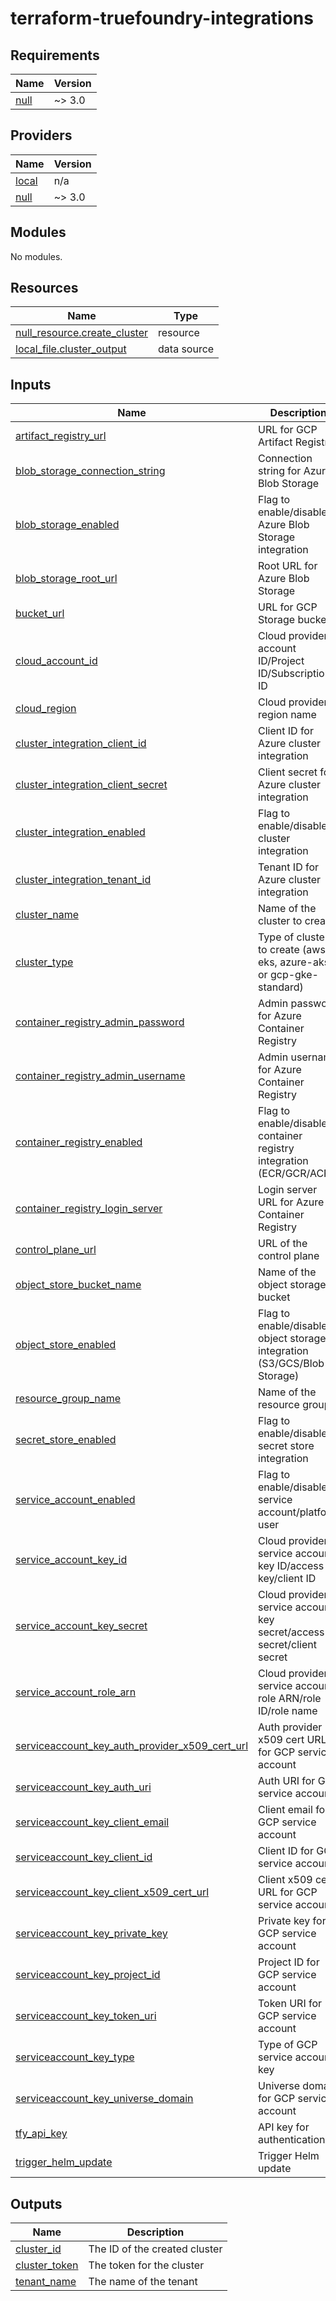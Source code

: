 # terraform-truefoundry-integrations
<!-- BEGIN_TF_DOCS -->
## Requirements

| Name | Version |
|------|---------|
| <a name="requirement_null"></a> [null](#requirement\_null) | ~> 3.0 |

## Providers

| Name | Version |
|------|---------|
| <a name="provider_local"></a> [local](#provider\_local) | n/a |
| <a name="provider_null"></a> [null](#provider\_null) | ~> 3.0 |

## Modules

No modules.

## Resources

| Name | Type |
|------|------|
| [null_resource.create_cluster](https://registry.terraform.io/providers/hashicorp/null/latest/docs/resources/resource) | resource |
| [local_file.cluster_output](https://registry.terraform.io/providers/hashicorp/local/latest/docs/data-sources/file) | data source |

## Inputs

| Name | Description | Type | Default | Required |
|------|-------------|------|---------|:--------:|
| <a name="input_artifact_registry_url"></a> [artifact\_registry\_url](#input\_artifact\_registry\_url) | URL for GCP Artifact Registry | `string` | `null` | no |
| <a name="input_blob_storage_connection_string"></a> [blob\_storage\_connection\_string](#input\_blob\_storage\_connection\_string) | Connection string for Azure Blob Storage | `string` | `null` | no |
| <a name="input_blob_storage_enabled"></a> [blob\_storage\_enabled](#input\_blob\_storage\_enabled) | Flag to enable/disable Azure Blob Storage integration | `bool` | `false` | no |
| <a name="input_blob_storage_root_url"></a> [blob\_storage\_root\_url](#input\_blob\_storage\_root\_url) | Root URL for Azure Blob Storage | `string` | `null` | no |
| <a name="input_bucket_url"></a> [bucket\_url](#input\_bucket\_url) | URL for GCP Storage bucket | `string` | `null` | no |
| <a name="input_cloud_account_id"></a> [cloud\_account\_id](#input\_cloud\_account\_id) | Cloud provider account ID/Project ID/Subscription ID | `string` | `null` | no |
| <a name="input_cloud_region"></a> [cloud\_region](#input\_cloud\_region) | Cloud provider region name | `string` | `null` | no |
| <a name="input_cluster_integration_client_id"></a> [cluster\_integration\_client\_id](#input\_cluster\_integration\_client\_id) | Client ID for Azure cluster integration | `string` | `null` | no |
| <a name="input_cluster_integration_client_secret"></a> [cluster\_integration\_client\_secret](#input\_cluster\_integration\_client\_secret) | Client secret for Azure cluster integration | `string` | `null` | no |
| <a name="input_cluster_integration_enabled"></a> [cluster\_integration\_enabled](#input\_cluster\_integration\_enabled) | Flag to enable/disable cluster integration | `bool` | `false` | no |
| <a name="input_cluster_integration_tenant_id"></a> [cluster\_integration\_tenant\_id](#input\_cluster\_integration\_tenant\_id) | Tenant ID for Azure cluster integration | `string` | `null` | no |
| <a name="input_cluster_name"></a> [cluster\_name](#input\_cluster\_name) | Name of the cluster to create | `string` | n/a | yes |
| <a name="input_cluster_type"></a> [cluster\_type](#input\_cluster\_type) | Type of cluster to create (aws-eks, azure-aks, or gcp-gke-standard) | `string` | n/a | yes |
| <a name="input_container_registry_admin_password"></a> [container\_registry\_admin\_password](#input\_container\_registry\_admin\_password) | Admin password for Azure Container Registry | `string` | `null` | no |
| <a name="input_container_registry_admin_username"></a> [container\_registry\_admin\_username](#input\_container\_registry\_admin\_username) | Admin username for Azure Container Registry | `string` | `null` | no |
| <a name="input_container_registry_enabled"></a> [container\_registry\_enabled](#input\_container\_registry\_enabled) | Flag to enable/disable container registry integration (ECR/GCR/ACR) | `bool` | `false` | no |
| <a name="input_container_registry_login_server"></a> [container\_registry\_login\_server](#input\_container\_registry\_login\_server) | Login server URL for Azure Container Registry | `string` | `null` | no |
| <a name="input_control_plane_url"></a> [control\_plane\_url](#input\_control\_plane\_url) | URL of the control plane | `string` | n/a | yes |
| <a name="input_object_store_bucket_name"></a> [object\_store\_bucket\_name](#input\_object\_store\_bucket\_name) | Name of the object storage bucket | `string` | `null` | no |
| <a name="input_object_store_enabled"></a> [object\_store\_enabled](#input\_object\_store\_enabled) | Flag to enable/disable object storage integration (S3/GCS/Blob Storage) | `bool` | `false` | no |
| <a name="input_resource_group_name"></a> [resource\_group\_name](#input\_resource\_group\_name) | Name of the resource group | `string` | `null` | no |
| <a name="input_secret_store_enabled"></a> [secret\_store\_enabled](#input\_secret\_store\_enabled) | Flag to enable/disable secret store integration | `bool` | `false` | no |
| <a name="input_service_account_enabled"></a> [service\_account\_enabled](#input\_service\_account\_enabled) | Flag to enable/disable service account/platform user | `bool` | `false` | no |
| <a name="input_service_account_key_id"></a> [service\_account\_key\_id](#input\_service\_account\_key\_id) | Cloud provider service account key ID/access key/client ID | `string` | `null` | no |
| <a name="input_service_account_key_secret"></a> [service\_account\_key\_secret](#input\_service\_account\_key\_secret) | Cloud provider service account key secret/access secret/client secret | `string` | `null` | no |
| <a name="input_service_account_role_arn"></a> [service\_account\_role\_arn](#input\_service\_account\_role\_arn) | Cloud provider service account role ARN/role ID/role name | `string` | `null` | no |
| <a name="input_serviceaccount_key_auth_provider_x509_cert_url"></a> [serviceaccount\_key\_auth\_provider\_x509\_cert\_url](#input\_serviceaccount\_key\_auth\_provider\_x509\_cert\_url) | Auth provider x509 cert URL for GCP service account | `string` | `"https://www.googleapis.com/oauth2/v1/certs"` | no |
| <a name="input_serviceaccount_key_auth_uri"></a> [serviceaccount\_key\_auth\_uri](#input\_serviceaccount\_key\_auth\_uri) | Auth URI for GCP service account | `string` | `"https://accounts.google.com/o/oauth2/auth"` | no |
| <a name="input_serviceaccount_key_client_email"></a> [serviceaccount\_key\_client\_email](#input\_serviceaccount\_key\_client\_email) | Client email for GCP service account | `string` | `null` | no |
| <a name="input_serviceaccount_key_client_id"></a> [serviceaccount\_key\_client\_id](#input\_serviceaccount\_key\_client\_id) | Client ID for GCP service account | `string` | `null` | no |
| <a name="input_serviceaccount_key_client_x509_cert_url"></a> [serviceaccount\_key\_client\_x509\_cert\_url](#input\_serviceaccount\_key\_client\_x509\_cert\_url) | Client x509 cert URL for GCP service account | `string` | `null` | no |
| <a name="input_serviceaccount_key_private_key"></a> [serviceaccount\_key\_private\_key](#input\_serviceaccount\_key\_private\_key) | Private key for GCP service account | `string` | `null` | no |
| <a name="input_serviceaccount_key_project_id"></a> [serviceaccount\_key\_project\_id](#input\_serviceaccount\_key\_project\_id) | Project ID for GCP service account | `string` | `null` | no |
| <a name="input_serviceaccount_key_token_uri"></a> [serviceaccount\_key\_token\_uri](#input\_serviceaccount\_key\_token\_uri) | Token URI for GCP service account | `string` | `"https://oauth2.googleapis.com/token"` | no |
| <a name="input_serviceaccount_key_type"></a> [serviceaccount\_key\_type](#input\_serviceaccount\_key\_type) | Type of GCP service account key | `string` | `null` | no |
| <a name="input_serviceaccount_key_universe_domain"></a> [serviceaccount\_key\_universe\_domain](#input\_serviceaccount\_key\_universe\_domain) | Universe domain for GCP service account | `string` | `"googleapis.com"` | no |
| <a name="input_tfy_api_key"></a> [tfy\_api\_key](#input\_tfy\_api\_key) | API key for authentication | `string` | n/a | yes |
| <a name="input_trigger_helm_update"></a> [trigger\_helm\_update](#input\_trigger\_helm\_update) | Trigger Helm update | `bool` | `false` | no |

## Outputs

| Name | Description |
|------|-------------|
| <a name="output_cluster_id"></a> [cluster\_id](#output\_cluster\_id) | The ID of the created cluster |
| <a name="output_cluster_token"></a> [cluster\_token](#output\_cluster\_token) | The token for the cluster |
| <a name="output_tenant_name"></a> [tenant\_name](#output\_tenant\_name) | The name of the tenant |
<!-- END_TF_DOCS -->